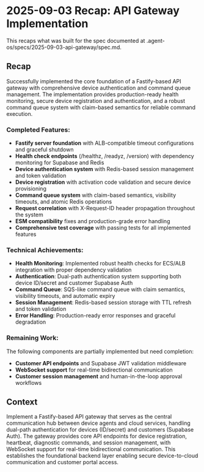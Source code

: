 # 2025-09-03 Recap: API Gateway Implementation

This recaps what was built for the spec documented at .agent-os/specs/2025-09-03-api-gateway/spec.md.

## Recap

Successfully implemented the core foundation of a Fastify-based API gateway with comprehensive device authentication and command queue management. The implementation provides production-ready health monitoring, secure device registration and authentication, and a robust command queue system with claim-based semantics for reliable command execution.

### Completed Features:

- **Fastify server foundation** with ALB-compatible timeout configurations and graceful shutdown
- **Health check endpoints** (/healthz, /readyz, /version) with dependency monitoring for Supabase and Redis
- **Device authentication system** with Redis-based session management and token validation
- **Device registration** with activation code validation and secure device provisioning
- **Command queue system** with claim-based semantics, visibility timeouts, and atomic Redis operations
- **Request correlation** with X-Request-ID header propagation throughout the system
- **ESM compatibility** fixes and production-grade error handling
- **Comprehensive test coverage** with passing tests for all implemented features

### Technical Achievements:

- **Health Monitoring**: Implemented robust health checks for ECS/ALB integration with proper dependency validation
- **Authentication**: Dual-path authentication system supporting both device ID/secret and customer Supabase Auth
- **Command Queue**: SQS-like command queue with claim semantics, visibility timeouts, and automatic expiry
- **Session Management**: Redis-based session storage with TTL refresh and token validation
- **Error Handling**: Production-ready error responses and graceful degradation

### Remaining Work:

The following components are partially implemented but need completion:

- **Customer API endpoints** and Supabase JWT validation middleware
- **WebSocket support** for real-time bidirectional communication
- **Customer session management** and human-in-the-loop approval workflows

## Context

Implement a Fastify-based API gateway that serves as the central communication hub between device agents and cloud services, handling dual-path authentication for devices (ID/secret) and customers (Supabase Auth). The gateway provides core API endpoints for device registration, heartbeat, diagnostic commands, and session management, with WebSocket support for real-time bidirectional communication. This establishes the foundational backend layer enabling secure device-to-cloud communication and customer portal access.
